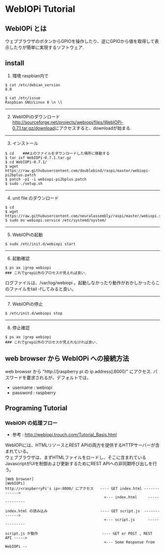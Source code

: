 # WebIOPi Tutorial

## WebIOPi とは
ウェブブラウザのボタンからGPIOを操作したり、逆にGPIOから値を取得して表示したりが簡単に実現するソフトウェア.


## install
1. 環境
raspbian内で
```
$ cat /etc/debian_version
8.0

$ cat /etc/issue
Raspbian GNU/Linux 8 \n \l
```

---
2. WebIOPiのダウンロード
<http://sourceforge.net/projects/webiopi/files/WebIOPi-0.7.1.tar.gz/download>にアクセスすると、downloadが始まる.


---
3. インストール
```
$ cd	###上のファイルをダウンロードした場所に移動する
$ tar zxf WebIOPi-0.7.1.tar.gz
$ cd WebIOPi-0.7.1/
$ wget https://raw.githubusercontent.com/doublebind/raspi/master/webiopi-pi2bplus.patch
$ patch -p1 -i webiopi-pi2bplus.patch
$ sudo ./setup.sh
```

---
4. unit file のダウンロード
```
$ cd 
$ wget https://raw.githubusercontent.com/neuralassembly/raspi/master/webiopi.service
$ sudo mv webiopi.service /etc/systemd/system/
```

---
5. WebIOPiの起動
```
$ sudo /etc/init.d/webiopi start
```

---
6. 起動確認
```
$ ps ax |grep webiopi
### これでgrep以外のプロセスが見えれば良い.
```
ログファイルは、/var/log/webiopi 。起動しなかったり動作がおかしかったらこのファイルをtail -fしてみると良い。


---
7. WebIOPiの停止
```
$ /etc/init.d/webiopi stop
```

---
8. 停止確認
```
$ ps ax |grep webiopi
### これでgrep以外のプロセスが見えれなければ良い.
```


## web browser から WebIOPi への接続方法
web browser から "http://[raspberry pi の ip address]:8000/" にアクセス.
パスワードを要求されるが、デフォルトでは、
- username : webiopi  
- password : raspberry


## Programing Tutorial
### WebIOPi の処理フロー
- 参考 : <http://webiopi.trouch.com/Tutorial_Basis.html>

WebIOPiには、HTMLリソースとREST APIの両方を提供するHTTPサーバーが含まれている。  
ウェブブラウザは、まずHTMLファイルをロードし、そこに含まれているJavascriptがUIを制御および更新するためにREST APIへの非同期呼び出しを行う。
```
[Web browser]                                                                     [WebIOPi]
http://<raspberryPi's ip>:8000/ にアクセス   ---- GET index.html ------------->   
                                             <--- index.html     --------------

index.html の読み込み                        ---- GET script.js  ------------->
                                             <--- script.js      --------------

script.js が動作                             ---- GET or POST , REST API ----->  
                                             <--- Some Response from WebIOPi --
```
